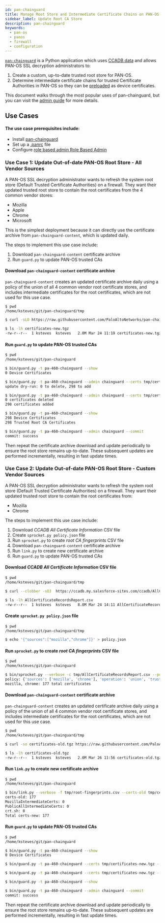 ```yaml
---
id: pan-chainguard
title: Manage Root Store and Intermediate Certificate Chains on PAN-OS with pan-chainguard
sidebar_label: Update Root CA Store
description: pan-chainguard
keywords:
  - pan-os
  - panos
  - firewall
  - configuration
---
```


[`pan-chainguard`](https://github.com/PaloAltoNetworks/pan-chainguard) is a Python application which uses
[CCADB data](https://www.ccadb.org/resources)
and allows PAN-OS SSL decryption administrators to:

1. Create a custom, up-to-date trusted root store for PAN-OS.
2. Determine intermediate certificate chains for trusted Certificate
   Authorities in PAN-OS so they can be [preloaded](
   https://wiki.mozilla.org/Security/CryptoEngineering/Intermediate_Preloading) as device certificates.

This document walks through the most popular uses of pan-chainguard, but you can visit the [admin guide](https://github.com/PaloAltoNetworks/pan-chainguard/blob/main/doc/admin-guide.rst#install-pan-chainguard) for more details.


## Use Cases

#### The use case prerequisites include:

- Install [pan-chainguard](https://github.com/PaloAltoNetworks/pan-chainguard/blob/main/doc/admin-guide.rst#install-pan-chainguard)
- Set up a [.panrc](https://github.com/PaloAltoNetworks/pan-chainguard/blob/main/doc/admin-guide.rst#pan-chainguard-pan-os-xml-api-usage) file
- Configure [role based admin Role Based Admin](https://github.com/PaloAltoNetworks/pan-chainguard/blob/main/doc/admin-guide.rst#role-based-admin)

### Use Case 1: Update Out-of-date PAN-OS Root Store - All Vendor Sources

A PAN-OS SSL decryption administrator wants to refresh the system root store (Default Trusted Certificate Authorities) on a firewall. They want their updated trusted root store to contain the root certificates from the 4 common vendor stores:

- Mozilla
- Apple
- Chrome
- Microsoft

This is the simplest deployment because it can directly use the certificate archive from `pan-chainguard-content`, which is updated daily.

The steps to implement this use case include:

1. Download `pan-chainguard-content` certificate archive
2. Run `guard.py` to update PAN-OS trusted CAs

#### Download `pan-chainguard-content` certificate archive

`pan-chainguard-content` creates an updated certificate archive daily using a policy of the union of all 4 common vendor root certificate stores, and includes intermediate certificates for the root certificates, which are not used for this use case.

```bash
$ pwd
/home/ksteves/git/pan-chainguard/tmp

$ curl -sLO https://raw.githubusercontent.com/PaloAltoNetworks/pan-chainguard-content/main/latest-certs/certificates-new.tgz

$ ls -lh certificates-new.tgz
-rw-r--r--  1 ksteves  ksteves   2.0M Mar 24 11:19 certificates-new.tgz
```

#### Run `guard.py` to update PAN-OS trusted CAs

```bash
$ pwd
/home/ksteves/git/pan-chainguard

$ bin/guard.py -t pa-460-chainguard --show
0 Device Certificates

$ bin/guard.py -t pa-460-chainguard --admin chainguard --certs tmp/certificates-new.tgz --update --type root --dry-run
update dry-run: 0 to delete, 298 to add

$ bin/guard.py -t pa-460-chainguard --admin chainguard --certs tmp/certificates-new.tgz --update --type root
0 certificates deleted
298 certificates added

$ bin/guard.py -t pa-460-chainguard --show
298 Device Certificates
298 Trusted Root CA Certificates

$ bin/guard.py -t pa-460-chainguard --admin chainguard --commit
commit: success
```

Then repeat the certificate archive download and update periodically to ensure the root store remains up-to-date. These subsequent updates are performed incrementally, resulting in fast update times.

### Use Case 2: Update Out-of-date PAN-OS Root Store - Custom Vendor Sources

A PAN-OS SSL decryption administrator wants to refresh the system root store (Default Trusted Certificate Authorities) on a firewall. They want their updated trusted root store to contain the root certificates from:

- Mozilla
- Chrome

The steps to implement this use case include:

1. Download *CCADB All Certificate Information* CSV file
2. Create `sprocket.py policy.json` file
3. Run `sprocket.py` to create *root CA fingerprints* CSV file
4. Download `pan-chainguard-content` certificate archive
5. Run `link.py` to create new certificate archive
6. Run `guard.py` to update PAN-OS trusted CAs

#### Download *CCADB All Certificate Information* CSV file

```bash
$ pwd
/home/ksteves/git/pan-chainguard/tmp

$ curl --clobber -sOJ  https://ccadb.my.salesforce-sites.com/ccadb/AllCertificateRecordsCSVFormatv2

$ ls -lh AllCertificateRecordsReport.csv
-rw-r--r--  1 ksteves  ksteves   8.0M Mar 24 14:11 AllCertificateRecordsReport.csv
```

#### Create `sprocket.py policy.json` file

```bash
$ pwd
/home/ksteves/git/pan-chainguard/tmp

$ echo '{"sources":["mozilla","chrome"]}' > policy.json
```

#### Run `sprocket.py` to create *root CA fingerprints* CSV file

```bash
$ pwd
/home/ksteves/git/pan-chainguard

$ bin/sprocket.py --verbose -c tmp/AllCertificateRecordsReport.csv --policy tmp/policy.json -f tmp/root-fingerprints.csv
policy: {'sources': ['mozilla', 'chrome'], 'operation': 'union', 'trust_bits': []}
mozilla, chrome: 177 total certificates
```

#### Download `pan-chainguard-content` certificate archive

`pan-chainguard-content` creates an updated certificate archive daily using a policy of the union of all 4 common vendor root certificate stores, and includes intermediate certificates for the root certificates, which are not used for this use case.

```bash
$ pwd
/home/ksteves/git/pan-chainguard/tmp

$ curl -so certificates-old.tgz https://raw.githubusercontent.com/PaloAltoNetworks/pan-chainguard-content/main/latest-certs/certificates-new.tgz

$ ls -lh certificates-old.tgz
-rw-r--r--  1 ksteves  ksteves   2.0M Mar 26 11:56 certificates-old.tgz
```

#### Run `link.py` to create new certificate archive

```bash
$ pwd
/home/ksteves/git/pan-chainguard

$ bin/link.py --verbose -f tmp/root-fingerprints.csv --certs-old tmp/certificates-old.tgz --certs-new tmp/certificates-new.tgz
certs-old: 177
MozillaIntermediateCerts: 0
PublicAllIntermediateCerts: 0
crt.sh: 0
Total certs-new: 177
```

#### Run `guard.py` to update PAN-OS trusted CAs

```bash
$ pwd
/home/ksteves/git/pan-chainguard

$ bin/guard.py -t pa-460-chainguard --show
0 Device Certificates

$ bin/guard.py -t pa-460-chainguard --certs tmp/certificates-new.tgz --update --type root --dry-run

$ bin/guard.py -t pa-460-chainguard --certs tmp/certificates-new.tgz --update --type root

$ bin/guard.py -t pa-460-chainguard --show

$ bin/guard.py -t pa-460-chainguard --admin chainguard --commit
commit: success
```

Then repeat the certificate archive download and update periodically to ensure the root store remains up-to-date. These subsequent updates are performed incrementally, resulting in fast update times.
